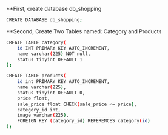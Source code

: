 **First, create database db_shopping
```sh
CREATE DATABASE db_shopping;
```

**Second, Create Two Tables named: Category and Products
```sh
CREATE TABLE category(
	id INT PRIMARY KEY AUTO_INCREMENT,
    name varchar(225) NOT null,
    status tinyint DEFAULT 1
);
```

```sh
CREATE TABLE products(
	id int PRIMARY KEY AUTO_INCREMENT,
    name varchar(225),
    status tinyint DEFAULT 0,
    price float,
    sale_price float CHECK(sale_price <= price),
    category_id int,
    image varchar(225),
    FOREIGN KEY (category_id) REFERENCES category(id)
);
```
